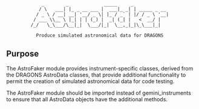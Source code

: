                  _        _             _____     _
                / \   ___| |_ _ __ ___ |  ___|_ _| | _____ _ __
               / _ \ / __| __| '__/ _ \| |_ / _` | |/ / _ \ '__|
              / ___ \\__ \ |_| | | (_) |  _| (_| |   <  __/ |
             /_/   \_\___/\__|_|  \___/|_|  \__,_|_|\_\___|_|

               Produce simulated astronomical data for DRAGONS

## Purpose

The AstroFaker module provides instrument-specific classes, derived from
the DRAGONS AstroData classes, that provide additional functionality to
permit the creation of simulated astronomical data for code testing.

The AstroFaker module should be imported instead of gemini_instruments to
ensure that all AstroData objects have the additional methods.